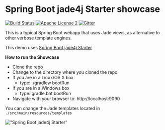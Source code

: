 Spring Boot jade4j Starter showcase
===================================

[![Build Status](https://travis-ci.org/domix/spring-boot-starter-jade4j-showcase.svg?branch=master)](https://travis-ci.org/domix/spring-boot-starter-jade4j-showcase)
[![Apache License 2](https://img.shields.io/badge/license-ASF2-blue.svg?style=flat)](http://www.apache.org/licenses/LICENSE-2.0.txt)
[![Gitter](https://badges.gitter.im/Join%20Chat.svg)](https://gitter.im/domix/spring-boot-starter-jade4j-showcase?utm_source=badge&utm_medium=badge&utm_campaign=pr-badge&utm_content=badge)

This is a typical Spring Boot webapp that uses Jade views, as alternative to other verbose template engines.

This demo uses [Spring Boot jade4j Starter](https://github.com/domix/spring-boot-starter-jade4j)

**How to run the Showcase**

- Clone the repo
- Change to the directory where you cloned the repo
- If you are in a Linux/OS X box
  - type: ./gradlew bootRun
- If you are in a Windows box
  - type: gradle.bat bootRun
- Navigate with your browser to: http://localhost:9090

You can change the Jade templates located in `./src/main/resources/templates`

!["Spring Boot jade4j Starter"](https://farm6.staticflickr.com/5600/14967400963_a37f846550_c.jpg)
